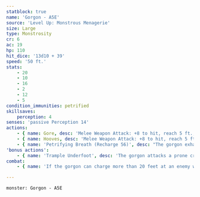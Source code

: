 ```yaml
---
statblock: true
name: 'Gorgon - A5E'
source: 'Level Up: Monstrous Menagerie'
size: Large
type: Monstrosity
cr: 6
ac: 19
hp: 110
hit_dice: '13d10 + 39'
speed: '50 ft.'
stats:
    - 20
    - 10
    - 16
    - 2
    - 12
    - 5
condition_immunities: petrified
skillsaves:
    perception: 4
senses: 'passive Perception 14'
actions:
    - { name: Gore, desc: 'Melee Weapon Attack: +8 to hit, reach 5 ft., one target. Hit: 18 (2d12 + 5) piercing damage, and the target makes a DC 16 Strength saving throw, falling prone on a failure. If the gorgon moves at least 20 feet straight towards the target before the attack, the attack deals an extra 6 (1d12) piercing damage.' }
    - { name: Hooves, desc: 'Melee Weapon Attack: +8 to hit, reach 5 ft., one target. Hit: 16 (2d10 + 5) bludgeoning damage.' }
    - { name: 'Petrifying Breath (Recharge 56)', desc: "The gorgon exhales petrifying gas in a 30-foot cone. Each creature in the area makes a DC 14 Constitution saving throw. On a failure, a creature is restrained as it begins to turn to stone. At the beginning of the gorgon's next turn, the creature repeats the saving throw. On a success, the effect ends. On a failure, the creature is petrified. This petrification can be removed with greater restoration or similar magic." }
'bonus actions':
    - { name: 'Trample Underfoot', desc: 'The gorgon attacks a prone creature with its hooves.' }
combat:
    - { name: 'If the gorgon can charge more than 20 feet at an enemy without provoking an opportunity attack, it does so', desc: "Otherwise, it uses Petrifying Breath if it can. As a last resort, it attacks with its gore without charging. The gorgon flees only if it can't reach any enemies." }

---
```

```statblock
monster: Gorgon - A5E
```
